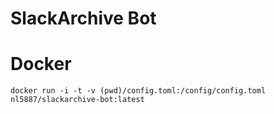 # SlackArchive Bot


# Docker

```
docker run -i -t -v (pwd)/config.toml:/config/config.toml nl5887/slackarchive-bot:latest
```

